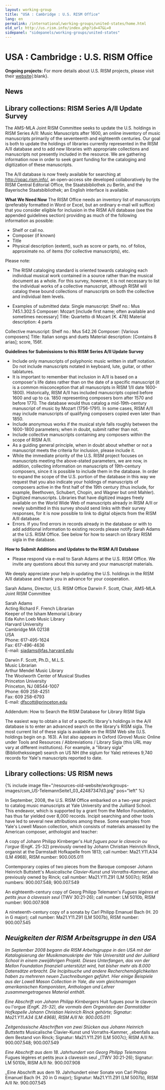 ```yaml
---
layout: working-group
title: "USA : Cambridge : U.S. RISM Office"
lang: en
permalink: /international/working-groups/united-states/home.html
old_url: http://us.rism.info/index.php?id=47&L=0
sidepanel: "sidepanels/working-groups/united-states"
---
```


# USA : Cambridge : U.S. RISM Office

**Ongoing projects:** For more details about U.S. RISM projects, please visit their [website](https://library.harvard.edu/libraries/loeb-music){:blank}.


## News

## Library collections: RISM Series A/II Update Survey
The AMS-MLA Joint RISM Committee seeks to update the U.S. holdings in RISM Series A/II: Music Manuscripts after 1600, an online inventory of music manuscripts primarily of the seventeenth and eighteenth centuries. Our goal is both to update the holdings of libraries currently represented in the RISM A/II database and to add new libraries with appropriate collections and manuscripts not presently included in the resource. We are gathering information now in order to seek grant funding for the cataloging and digitization of these manuscripts.

The A/II database is now freely available for searching at http://opac.rism.info/, an open-access site developed collaboratively by the RISM Central Editorial Office, the Staatsbibliothek zu Berlin, and the Bayerische Staatsbibliothek; an English interface is available.

**What We Need Now**
The RISM Office needs an inventory list of manuscripts (preferably formatted in Word or Excel, but an ordinary e-mail will suffice) that you consider eligible for inclusion in the RISM A/II database (see the appended guidelines section) providing as much of the following information as possible:
* Shelf or call no.
* Composer (if known)
* Title
* Physical description (extent), such as score or parts, no. of folios, approximate no. of items (for collective manuscripts), etc.

Please note:
* The RISM cataloging standard is oriented towards cataloging each individual musical work contained in a source rather than the musical document as a whole. For this survey, however, it is not necessary to list the individual works of a collective manuscript, although RISM will catalog these bound collections of manuscripts on both the collective and individual item levels.


* Examples of submitted data:
Single manuscript:
Shelf no.: Mus 745.1.302.5
Composer: Mozart [include first name; often available and sometimes necessary]
Title: Quartetto di Mozart [K. 478]
Material description: 4 parts

Collective manuscript:
Shelf no.: Mus 542.26
Composer: [Various composers]
Title: Italian songs and duets
Material description: [Contains 8 arias]; score, 156f.


**Guidelines for Submissions to this RISM Series A/II Update Survey**
* Include only manuscripts of polyphonic music written in staff notation. Do not include manuscripts notated in keyboard, lute, guitar, or other tablatures.
* It is important to remember that inclusion in A/II is based on a composer's life dates rather than on the date of a specific manuscript (it is a common misconception that all manuscripts in RISM 1/II date 1600-1800). Historically, RISM A/II has included manuscripts copied before 1600 and up to ca. 1850 representing composers born after 1570 and before 1770. The database would thus catalog a mid-19th-century manuscript of music by Mozart (1756-1791). In some cases, RISM A/II may include manuscripts of qualifying composers copied even later than 1850.
* Include anonymous works if the musical style falls roughly between the 1600-1800 parameters; when in doubt, submit rather than not.
* Include collective manuscripts containing any composers within the scope of RISM A/II.
* As a guiding general principle, when in doubt about whether or not a manuscript meets the criteria for inclusion, please include it.
* While the immediate priority of the U.S. RISM project focuses on manuscripts meeting the above-stated parameters, we are now, in addition, collecting information on manuscripts of 19th-century composers, since it is possible to include them in the database.  In order to expand the scope of the U.S. portion of the database in this way we request that you also indicate your holdings of  manuscripts of composers active in the first half of the 19th century (thus include, for example, Beethoven, Schubert, Chopin, and Wagner but omit Mahler).
* Digitized manuscripts. Libraries that have digitized images freely available on the World Wide Web of manuscripts already in RISM A/II or newly submitted in this survey should send links with their survey responses, for it is now possible to link to digital objects from the RISM A/II database.
* Errors. If you find errors in records already in the database or with to add additional information to existing records please notify Sarah Adams at the U.S. RISM Office. See below for how to search on library RISM sigla in the database.



**How to Submit Additions and Updates to the RISM A/II Database**
* Please respond via e-mail to Sarah Adams at the U.S. RISM Office. We invite any questions about this survey and your manuscript materials.

We deeply appreciate your help in updating the U.S. holdings in the RISM A/II database and thank you in advance for your cooperation.

Sarah Adams, Director, U.S. RISM Office
Darwin F. Scott, Chair, AMS-MLA Joint RISM Committee


Sarah Adams\
Acting Richard F. French Librarian\
Keeper of the Isham Memorial Library\
Eda Kuhn Loeb Music Library\
Harvard University\
Cambridge MA 02138\
USA\
Phone: 617-495-1624\
Fax: 617-496-4636\
E-mail: sjadams@fas.harvard.edu


Darwin F. Scott, Ph.D., M.L.S.\
Music Librarian\
Arthur Mendel Music Library\
The Woolworth Center of Musical Studies\
Princeton University\
Princeton, NJ 08544-1007\
Phone: 609 258-4251\
Fax: 609 258-6793\
E-mail: dfscott@princeton.edu


Addendum: How to Search the RISM Database for Library RISM Sigla

The easiest way to obtain a list of a specific library's holdings in the A/II database is to enter an advanced search on the library's RISM sigla. The most current list of these sigla is available on the RISM Web site (U.S. holdings begin on p. 163). A list also appears in Oxford (Grove) Music Online under Tools and Resources / Abbreviations / Library Sigla (this URL may vary at different institutions). For example, a "library sigla" (Bibliothekssiegel) search on US NH (the siglum for Yale) retrieves 9,740 records for Yale's manuscripts reported to date.



## Library collections: US RISM news

{% include image file="/resources-old-website/workgroups-images/csm_US-TelemannSeite1_03_42487347d3.jpg" pos="left" %} 

In September, 2008, the U.S. RISM Office embarked on a two-year project to catalog music manuscripts at Yale University and the Juilliard School. This endeavor, which is supported by a grant from the Mellon Foundation, has thus far yielded over 8,000 records. Incipit searching and other tools have led to several new attributions among these. Some examples from Yale's Lowell Mason collection, which consists of materials amassed by the American composer, anthologist and teacher:

A copy of Johann Philipp Kirnberger's _Huit fugues pour le clavecin ou l'orgue_ (EngK. 25-32) previously owned by Johann Christian Heinrich Rinck, organist at the Darmstadt Hofkapelle from 1813; call number: Ma21.Y11.A34 (LM 4968), RISM number: 900.005.011

Contemporary copies of two pieces from the Baroque composer Johann Heinrich Buttstett's _Musicalische Clavier-Kunst und Vorraths-Kammer_, also previously owned by Rinck; call number: Ma21.Y11.Z91 (LM 5007c); RISM numbers: 900.007.548; 900.007.549

An eighteenth-century copy of Georg Philipp Telemann's _Fugues légères et petits jeux à clavessin seul_ (TWV 30:21-26); call number: LM 5010b, RISM number: 900.007.908

A nineteenth-century copy of a sonata by Carl Philipp Emanuel Bach (H. 20 in G major); call number: Ma21.Y11.Z91 (LM 5007b), RISM number: 900.007.545

## _Neuigkeiten der RISM Arbeitsgruppe in den USA_
_Im September 2008 begann die RISM Arbeitsgruppe in den USA mit der Katalogisierung der Musikmanuskripte der Yale Universität und der Juilliard School in einem zweijährigen Projekt. Dieses Unterfangen, das von der Mellon Foundation finanziell unterstützt wird, hat bisher mehr als 8.000 Datensätze erbracht. Die Incipitsuche und andere Recherchemöglichkeiten haben zu mehreren neuen Zuschreibungen geführt. Hier einige Beispiele aus der Lowell Mason Collection in Yale, die vom gleichnamigen amerikanischen Komponisten, Anthologen und Lehrer zusammengetragenes Material enthält._

_Eine Abschrift von Johann Philipp Kirnbergers_ Huit fugues pour le clavecin ou l'orgue _(EngK. 25-32), die vormals dem Organisten der Darmstädter Hofkapelle Johann Christian Heinrich Rinck gehörte; Signatur: Ma21.Y11.A34 (LM 4968), RISM A/II Nr. 900.005.011_

_Zeitgenössische Abschriften von zwei Stücken aus Johann Heinrich Buttstetts_ Musicalische Clavier-Kunst und Vorraths-Kammer, _ebenfalls aus dem Bestand von Rinck; Signatur:  Ma21.Y11.Z91 (LM 5007c); RISM A/II Nr. 900.007.548; 900.007.549

_Eine Abschrift aus dem 18. Jahrhundert von Georg Philipp Telemanns_ Fugues légères et petits jeux à clavessin seul _(TWV 30:21-26); Signatur: LM 5010b, RISM A/II Nr. 900.007.908

_Eine Abschrift aus dem 19. Jahrhundert einer Sonate von Carl Philipp Emanuel Bach (H. 20 in G major); Signatur: Ma21.Y11.Z91 (LM 5007b), RISM A/II Nr. 900.007.545

 

<!-- -->
